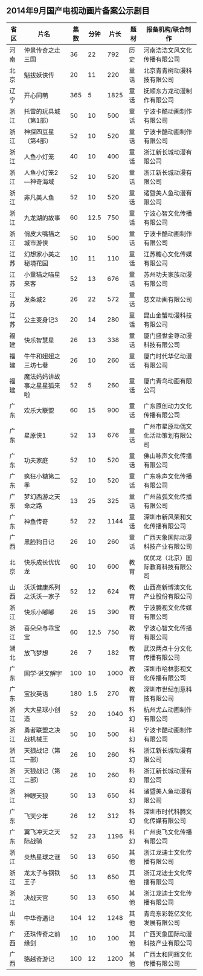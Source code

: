 ## 2014年9月国产电视动画片备案公示剧目
 省区 | 片名 | 集数 | 分钟 | 片长 | 题材 | 报备机构/联合制作 
---|---|---|---|---|---|---
 河南 | 仲景传奇之走三国 | 36 | 22 | 792 | 历史 | 河南浩浩文风文化传播有限公司 
 北京 | 魁拔妖侠传 | 20 | 11 | 220 | 童话 | 北京青青树动漫科技有限公司 
 辽宁 | 开心同萌 | 365 | 5 | 1825 | 童话 | 抚顺东方龙动漫制作有限公司 
 浙江 | 托雷的玩具城（第1部） | 50 | 10 | 500 | 童话 | 宁波卡酷动画制作有限公司 
 浙江 | 神探四豆星（第4部） | 52 | 10 | 520 | 童话 | 宁波卡酷动画制作有限公司 
 浙江 | 人鱼小灯笼 | 40 | 10 | 400 | 童话 | 浙江新长城动漫有限公司 
 浙江 | 人鱼小灯笼2—神奇海域 | 52 | 10 | 520 | 童话 | 浙江新长城动漫有限公司 
 浙江 | 非凡美人鱼 | 52 | 10 | 520 | 童话 | 诸暨美人鱼动漫有限公司 
 浙江 | 九龙湖的故事 | 60 | 12.5 | 750 | 童话 | 宁波心智文化传播有限公司 
 浙江 | 俏皮大嘴猫之城市游侠 | 50 | 10 | 500 | 童话 | 宁波卡酷动画制作有限公司 
 江苏 | 幻想家小美之秘境花园 | 10 | 11 | 110 | 童话 | 江苏糖心文化传媒有限公司 
 江苏 | 小童猫之喵星来客 | 52 | 13 | 676 | 童话 | 苏州功夫家族动漫有限公司 
 江苏 | 发条城2 | 26 | 22 | 572 | 童话 | 慈文动画有限公司 
 江苏 | 公主变身记3 | 20 | 14 | 280 | 童话 | 昆山金蟹动漫科技有限公司 
 福建 | 快乐智慧星 | 26 | 13 | 338 | 童话 | 厦门盛世金尊动漫科技有限公司 
 福建 | 牛牛和妞妞之三坊七巷 | 26 | 10 | 260 | 童话 | 厦门时代华亿动漫有限公司 
 福建 | 魔法妈妈讲故事之星星狐来啦 | 52 | 5 | 260 | 童话 | 厦门青鸟动画有限公司 
 广东 | 欢乐大联盟 | 60 | 15 | 900 | 童话 | 广东原创动力文化传播有限公司 
 广东 | 星原侠1 | 52 | 13 | 676 | 童话 | 广州市星原动偶文化活动策划有限公司 
 广东 | 功夫家庭 | 52 | 10 | 520 | 童话 | 佛山咏声文化传播有限公司 
 广东 | 疯狂小糖第二季 | 52 | 10 | 520 | 童话 | 广东咏声文化传播有限公司 
 广东 | 梦幻西游之天命之路 | 13 | 25 | 325 | 童话 | 广州蓝弧文化传播有限公司 
 广东 | 神鱼传奇 | 52 | 22 | 1144 | 童话 | 深圳市新风荣和文化传播有限公司 
 广西 | 黑脸狗日记 | 26 | 10 | 260 | 童话 | 广西天象国际动漫科技产业有限公司 
 北京 | 快乐成长优优龙 | 60 | 10 | 600 | 教育 | 优优龙（北京）国际教育科技有限公司 
 山西 | 沃沃健康系列之沃沃一家子 | 52 | 12 | 624 | 教育 | 山西高新博澳文化产业股份有限公司 
 浙江 | 快乐小嘟嘟 | 26 | 15 | 390 | 教育 | 宁波腾视文化传媒有限公司 
 浙江 | 喜朵朵与乖宝宝 | 60 | 12.5 | 750 | 教育 | 宁波心智文化传播有限公司 
 湖北 | 放飞梦想 | 26 | 7 | 182 | 教育 | 武汉两点十分文化传播有限公司 
 广东 | 国学·说文解字 | 100 | 10 | 1000 | 教育 | 深圳市哈林影视文化传播有限公司 
 广东 | 宝狄英语 | 180 | 1.5 | 270 | 教育 | 深圳市世纪创意科技有限公司 
 浙江 | 大大星球小创造 | 52 | 20 | 1040 | 科幻 | 杭州尤厶动画制作有限公司 
 浙江 | 勇者联盟之决战机械王 | 50 | 10 | 500 | 科幻 | 宁波卡酷动画制作有限公司 
 浙江 | 天狼战记（第一部） | 26 | 10 | 260 | 科幻 | 浙江新长城动漫有限公司 
 浙江 | 天狼战记（第二部） | 26 | 10 | 260 | 科幻 | 浙江新长城动漫有限公司 
 浙江 | 神眼天狼 | 50 | 13 | 650 | 科幻 | 诸暨美人鱼动漫有限公司 
 广东 | 飞天少年 | 26 | 12 | 312 | 科幻 | 深圳市时代科腾文化传媒有限公司 
 广东 | 翼飞冲天之天际战骑 | 52 | 23 | 1196 | 科幻 | 广州奥飞文化传播有限公司 
 浙江 | 炎热星球之谜 | 50 | 13 | 650 | 其他 | 浙江龙迪士文化传播有限公司 
 浙江 | 龙太子与钢铁王子 | 50 | 13 | 650 | 其他 | 浙江龙迪士文化传播有限公司 
 浙江 | 决战天宫 | 50 | 13 | 650 | 其他 | 浙江龙迪士文化传播有限公司 
 山东 | 中华奇遇记 | 104 | 12 | 1248 | 其他 | 青岛东彩乾亿文化发展有限公司 
 广西 | 还珠传奇之前缘剑 | 10 | 10 | 100 | 其他 | 广西天象国际动漫科技产业有限公司 
 广西 | 骆越奇游记 | 100 | 12 | 1200 | 其他 | 广西太和同辉文化传播有限公司 